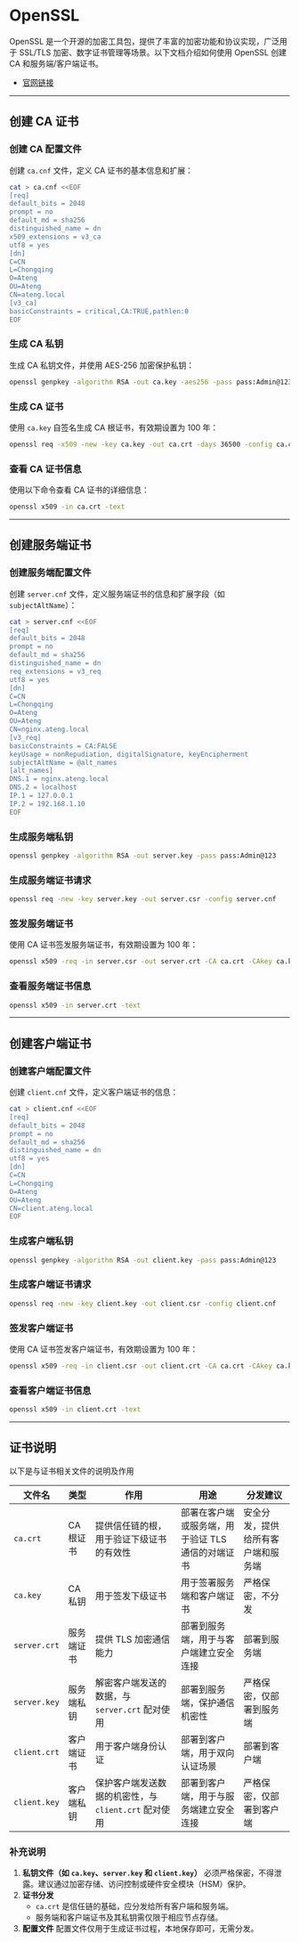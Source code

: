 # OpenSSL

OpenSSL 是一个开源的加密工具包，提供了丰富的加密功能和协议实现，广泛用于 SSL/TLS 加密、数字证书管理等场景。以下文档介绍如何使用 OpenSSL 创建 CA 和服务端/客户端证书。

- [官网链接](https://www.openssl.org/)

------

## 创建 CA 证书

### 创建 CA 配置文件

创建 `ca.cnf` 文件，定义 CA 证书的基本信息和扩展：

```bash
cat > ca.cnf <<EOF
[req]
default_bits = 2048
prompt = no
default_md = sha256
distinguished_name = dn
x509_extensions = v3_ca
utf8 = yes
[dn]
C=CN
L=Chongqing
O=Ateng
OU=Ateng
CN=ateng.local
[v3_ca]
basicConstraints = critical,CA:TRUE,pathlen:0
EOF
```

### 生成 CA 私钥

生成 CA 私钥文件，并使用 AES-256 加密保护私钥：

```bash
openssl genpkey -algorithm RSA -out ca.key -aes256 -pass pass:Admin@123
```

### 生成 CA 证书

使用 `ca.key` 自签名生成 CA 根证书，有效期设置为 100 年：

```bash
openssl req -x509 -new -key ca.key -out ca.crt -days 36500 -config ca.cnf -passin pass:Admin@123
```

### 查看 CA 证书信息

使用以下命令查看 CA 证书的详细信息：

```bash
openssl x509 -in ca.crt -text
```

------

## 创建服务端证书

### 创建服务端配置文件

创建 `server.cnf` 文件，定义服务端证书的信息和扩展字段（如 `subjectAltName`）：

```bash
cat > server.cnf <<EOF
[req]
default_bits = 2048
prompt = no
default_md = sha256
distinguished_name = dn
req_extensions = v3_req
utf8 = yes
[dn]
C=CN
L=Chongqing
O=Ateng
OU=Ateng
CN=nginx.ateng.local
[v3_req]
basicConstraints = CA:FALSE
keyUsage = nonRepudiation, digitalSignature, keyEncipherment
subjectAltName = @alt_names
[alt_names]
DNS.1 = nginx.ateng.local
DNS.2 = localhost
IP.1 = 127.0.0.1
IP.2 = 192.168.1.10
EOF
```

### 生成服务端私钥

```bash
openssl genpkey -algorithm RSA -out server.key -pass pass:Admin@123
```

### 生成服务端证书请求

```bash
openssl req -new -key server.key -out server.csr -config server.cnf
```

### 签发服务端证书

使用 CA 证书签发服务端证书，有效期设置为 100 年：

```bash
openssl x509 -req -in server.csr -out server.crt -CA ca.crt -CAkey ca.key -CAcreateserial -days 36500 -extensions v3_req -extfile server.cnf -passin pass:Admin@123
```

### 查看服务端证书信息

```bash
openssl x509 -in server.crt -text
```

------

## 创建客户端证书

### 创建客户端配置文件

创建 `client.cnf` 文件，定义客户端证书的信息：

```bash
cat > client.cnf <<EOF
[req]
default_bits = 2048
prompt = no
default_md = sha256
distinguished_name = dn
utf8 = yes
[dn]
C=CN
L=Chongqing
O=Ateng
OU=Ateng
CN=client.ateng.local
EOF
```

### 生成客户端私钥

```bash
openssl genpkey -algorithm RSA -out client.key -pass pass:Admin@123
```

### 生成客户端证书请求

```bash
openssl req -new -key client.key -out client.csr -config client.cnf
```

### 签发客户端证书

使用 CA 证书签发客户端证书，有效期设置为 100 年：

```bash
openssl x509 -req -in client.csr -out client.crt -CA ca.crt -CAkey ca.key -CAcreateserial -days 36500 -passin pass:Admin@123
```

### 查看客户端证书信息

```bash
openssl x509 -in client.crt -text
```

------

## 证书说明

以下是与证书相关文件的说明及作用

| **文件名**   | **类型**   | **作用**                                             | **用途**                                          | **分发建议**                       |
| ------------ | ---------- | ---------------------------------------------------- | ------------------------------------------------- | ---------------------------------- |
| `ca.crt`     | CA 根证书  | 提供信任链的根，用于验证下级证书的有效性             | 部署在客户端或服务端，用于验证 TLS 通信的对端证书 | 安全分发，提供给所有客户端和服务端 |
| `ca.key`     | CA 私钥    | 用于签发下级证书                                     | 用于签署服务端和客户端证书                        | 严格保密，不分发                   |
| `server.crt` | 服务端证书 | 提供 TLS 加密通信能力                                | 部署到服务端，用于与客户端建立安全连接            | 部署到服务端                       |
| `server.key` | 服务端私钥 | 解密客户端发送的数据，与 `server.crt` 配对使用       | 部署到服务端，保护通信机密性                      | 严格保密，仅部署到服务端           |
| `client.crt` | 客户端证书 | 用于客户端身份认证                                   | 部署到客户端，用于双向认证场景                    | 部署到客户端                       |
| `client.key` | 客户端私钥 | 保护客户端发送数据的机密性，与 `client.crt` 配对使用 | 部署到客户端，用于与服务端建立安全连接            | 严格保密，仅部署到客户端           |

### 补充说明

1. **私钥文件（如 `ca.key`、`server.key` 和 `client.key`）**
     必须严格保密，不得泄露。建议通过加密存储、访问控制或硬件安全模块（HSM）保护。
2. **证书分发**
    - `ca.crt` 是信任链的基础，应分发给所有客户端和服务端。
    - 服务端和客户端证书及其私钥需仅限于相应节点存储。
3. **配置文件**
     配置文件仅用于生成证书过程，本地保存即可，无需分发。
